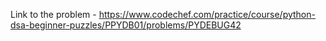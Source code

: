 Link to the problem - https://www.codechef.com/practice/course/python-dsa-beginner-puzzles/PPYDB01/problems/PYDEBUG42
